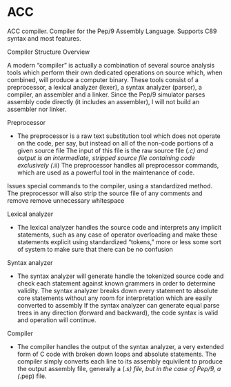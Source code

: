 # ACC
ACC compiler. Compiler for the Pep/9 Assembly Language. Supports C89 syntax and most features.

Compiler Structure Overview

A modern “compiler” is actually a combination of several source analysis tools which perform their own dedicated operations on source which, when combined, will produce a computer binary. These tools consist of a preprocessor, a lexical analyzer (lexer), a syntax analyzer (parser), a compiler, an assembler and a linker.
Since the Pep/9 simulator parses assembly code directly (it includes an assembler), I will not build an assembler nor linker.

Preprocessor
  - The preprocessor is a raw text substitution tool which does not operate on the code, per say, but instead on all of the non-code portions of a given source file
  The input of this file is the raw source file (*.c) and output is an intermediate, stripped source file containing code exclusively (*.ii)
  The preprocessor handles all preprocessor commands, which are used as a powerful tool in the maintenance of code.

  Issues special commands to the compiler, using a standardized method.
  The preprocessor will also strip the source file of any comments and remove remove unnecessary whitespace

Lexical analyzer
  - The lexical analyzer handles the source code and interprets any implicit statements, such as any case of operator overloading and make these statements explicit using standardized “tokens,” more or less some sort of system to make sure that there can be no confusion

Syntax analyzer
  - The syntax analyzer will generate handle the tokenized source code and check each statement against known grammers in order to determine validity. The syntax analyzer breaks down every statement to absolute core statements without any room for interpretation which are easily converted to assembly
  If the syntax analyzer can generate equal parse trees in any direction (forward and backward), the code syntax is valid and operation will continue.

Compiler
  - The compiler handles the output of the syntax analyzer, a very extended form of C code with broken down loops and absolute statements.
  The compiler simply converts each line to its assembly equivilent to produce the output assembly file, generally a (*.s) file, but in the case of Pep/9, a (*.pep) file.
